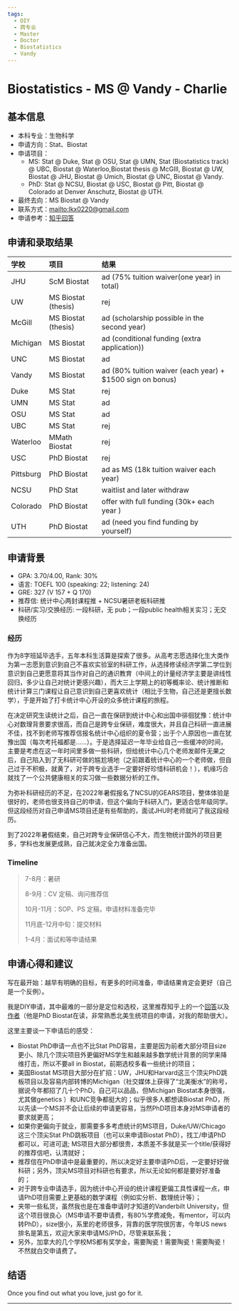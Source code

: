 ```yaml
---
tags:
  - DIY
  - 跨专业
  - Master
  - Doctor
  - Biostatistics
  - Vandy
---
```


# Biostatistics - MS @ Vandy - Charlie

## 基本信息

- 本科专业：生物科学
- 申请方向：Stat、Biostat
- 申请项目：
    - MS: Stat @ Duke, Stat @ OSU, Stat @ UMN, Stat (Biostatistics track) @ UBC, Biostat @ Waterloo,Biostat thesis @ McGIll, Biostat @ UW, Biostat @ JHU, Biostat @ Umich, Biostat @ UNC, Biostat @ Vandy.
    - PhD: Stat @ NCSU, Biostat @ USC, Biostat @ Pitt, Biostat @ Colorado at Denver Anschutz, Biostat @ UTH.
- 最终去向：MS Biostat @ Vandy
- 联系方式：<mailto:lkx0220@gmail.com>
- 申请参考：[知乎回答](https://www.zhihu.com/question/360515552/answer/2852974194)

## 申请和录取结果

| 学校      | 项目                | 结果                                                      |
| :-------- | :------------------ | :-------------------------------------------------------- |
| JHU       | ScM Biostat         | ad (75% tuition waiver(one year) in total)                |
| UW        | MS Biostat (thesis) | rej                                                       |
| McGill    | MS Biostat (thesis) | ad (scholarship possible in the second year)              |
| Michigan  | MS Biostat          | ad (conditional funding (extra application))              |
| UNC       | MS Biostat          | ad                                                        |
| Vandy     | MS Biostat          | ad (80% tuition waiver (each year) + $1500 sign on bonus) |
| Duke      | MS Stat             | rej                                                       |
| UMN       | MS Stat             | ad                                                        |
| OSU       | MS Stat             | ad                                                        |
| UBC       | MS Stat             | rej                                                       |
| Waterloo  | MMath Biostat       | rej                                                       |
| USC       | PhD Biostat         | rej                                                       |
| Pittsburg | PhD Biostat         | ad as MS (18k tuition waiver each year)                   |
| NCSU      | PhD Stat            | waitlist and later withdraw                               |
| Colorado  | PhD Biostat         | offer with full funding (30k+ each year )                 |
| UTH       | PhD Biostat         | ad (need you find funding by yourself)                    |

##  申请背景

- GPA: 3.70/4.00, Rank: 30%
- 语言: TOEFL 100 (speaking: 22; listening: 24)
- GRE: 327 (V 157 + Q 170)
- 推荐信: 统计中心两封课程推 + NCSU暑研老板科研推
- 科研/实习/交换经历: 一段科研，无 pub；一段public health相关实习；无交换经历

### 经历

作为8字班延毕选手，五年本科生活算是探索了很多。从高考志愿选择化生大类作为第一志愿到意识到自己不喜欢实验室的科研工作，从选择修读经济学第二学位到意识到自己更愿意将其当作对自己的通识教育（中间上的计量经济学主要是讲线性回归，多少让自己对统计更感兴趣），而大三上学期上的初等概率论、统计推断和统计计算三门课程让自己意识到自己更喜欢统计（相比于生物，自己还是更擅长数学），于是开始了打卡统计中心开设的众多统计课程的旅程。

在决定研究生读统计之后，自己一直在保研到统计中心和出国中徘徊犹豫：统计中心对数理背景要求很高，而自己是跨专业保研，难度很大，并且自己科研一直进展不佳，找不到老师写推荐信报名统计中心组织的夏令营；出于个人原因也一直在犹豫出国（每次考托福都是......）。于是选择延迟一年毕业给自己一些缓冲的时间，主要是考虑在这一年时间里多做一些科研，但给统计中心几个老师发邮件无果之后，自己陷入到了无科研可做的尴尬境地（之前跟着统计中心的一个老师做，但自己过于不积极，就黄了，对于跨专业选手一定要好好珍惜科研机会！），机缘巧合就找了一个公共健康相关的实习做一些数据分析的工作。

为弥补科研经历的不足，在2022年暑假报名了NCSU的GEARS项目，整体体验是很好的，老师也很支持自己的申请，但这个偏向于科研入门，更适合低年级同学。但这段经历对自己申请MS项目还是有些帮助的，面试JHU时老师就问了我这段经历。

到了2022年暑假结束，自己对跨专业保研信心不大，而生物统计国外的项目更多，学科也发展更成熟，自己就决定全力准备出国。

### Timeline

> 7-8月：暑研
>
> 8-9月：CV 定稿、询问推荐信
>
> 10月-11月：SOP、PS 定稿，申请材料准备完毕
>
> 11月底-12月中旬：提交材料
>
> 1-4月：面试和等申请结果

## 申请心得和建议

写在最开始：越早有明确的目标，有更多的时间准备，申请结果肯定会更好（自己是一个反例）。

我是DIY申请，其中最难的一部分是定位和选校，这里推荐知乎上的一个[回答](https://zhuanlan.zhihu.com/p/475982417)以及[作者](https://www.zhihu.com/people/chaxiubao)（他是PhD Biostat在读，非常熟悉北美生统项目的申请，对我的帮助很大）。

这里主要谈一下申请后的感受：

* Biostat PhD申请一点也不比Stat PhD容易，主要是因为前者大部分项目size更小、除几个顶尖项目外更偏好MS学生和越来越多数学统计背景的同学来降维打击，所以不要all in Biostat，前期选校多看一些统计的项目；
* 美国Biostat MS项目大部分在扩招：UW，JHU和Harvard这三个顶尖PhD跳板项目以及容易内部转博的Michigan（社交媒体上获得了“北美衡水”的称号，据说今年都招了几十个PhD，自己可以品品，但Michigan Biostat本身很强，尤其做genetics ）和UNC竞争都挺大的；似乎很多人都想读Biostat PhD，所以先读一个MS并不会让后续的申请更容易，当然PhD项目本身对MS申请者的要求就更高；
* 如果你更偏向于就业，那需要多多考虑统计的MS项目，Duke/UW/Chicago这三个顶尖Stat PhD跳板项目（也可以来申请Biostat PhD），找工/申请PhD都可以，可进可退; MS项目大部分都很贵，本质差不多就是买一个title/获得好的推荐信吧，认清就好；
* 推荐信在PhD申请中是最重要的，所以决定好主要申请PhD后，一定要好好做科研；另外，顶尖MS项目对科研也有要求，所以无论如何都是要好好准备的；
* 对于跨专业申请选手，因为统计中心开设的统计课程更偏工具性课程一点，申请PhD项目需要上更基础的数学课程（例如实分析、数理统计等）；
* 夹带一些私货，虽然我也是在准备申请时才知道的Vanderbilt University，但这个项目很良心（MS申请不要申请费，有80%学费减免，有mentor，可以内转PhD），size很小，系里的老师很多，背靠的医学院很厉害，今年US news排名是第五，欢迎大家来申请MS/PhD，尽管来联系我；
* 另外，加拿大的几个学校MS都有奖学金，需要陶瓷！需要陶瓷！需要陶瓷！不然就白交申请费了。

## 结语

Once you find out what you love, just go for it.

------

